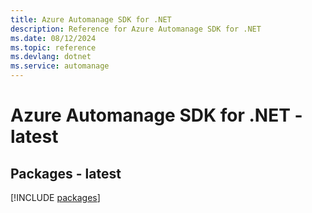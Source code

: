 ```yaml
---
title: Azure Automanage SDK for .NET
description: Reference for Azure Automanage SDK for .NET
ms.date: 08/12/2024
ms.topic: reference
ms.devlang: dotnet
ms.service: automanage
---
```

# Azure Automanage SDK for .NET - latest
## Packages - latest
[!INCLUDE [packages](automanage-index.md)]